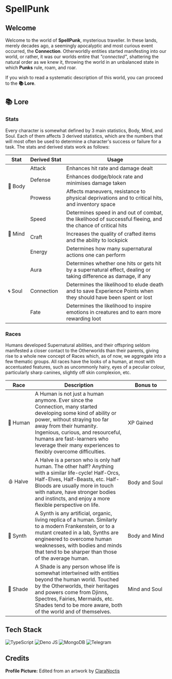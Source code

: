 # SpellPunk

## Welcome
Welcome to the world of **SpellPunk**, mysterious traveller. In these lands, merely decades ago, a seemingly apocalyptic and most curious event occurred, the **Connection**. Otherworldly entities started manifesting into our world, or rather, it was our worlds entire that *"connected"*, shattering the natural order as we knew it, throwing the world in an unbalanced state in which **Punks** rule, roam, and roar.
  
If you wish to read a systematic description of this world, you can proceed to the **📚 Lore**.

## 📚 Lore

### Stats
Every character is somewhat defined by 3 main statistics, Body, Mind, and Soul. Each of them affects 3 derived statistics, which are the numbers that will most often be used to determine a character's success or failure for a task. The stats and derived stats work as follows:

<table>
  <thead>
    <th>Stat</th>
    <th nowrap>Derived Stat</th>
    <th>Usage</th>
  </thead>
  <tbody>
    <tr>
      <td rowspan="3" nowrap>💪 Body</td>
      <td>Attack</td>
      <td>Enhances hit rate and damage dealt</td>
    </tr>
    <tr>
      <td>Defense</td>
      <td>Enhances dodge/block rate and minimises damage taken</td>
    </tr>
    <tr>
      <td>Prowess</td>
      <td>Affects maneuvers, resistance to physical deprivations and to critical hits, and inventory space</td>
    </tr>
    <tr>
      <td rowspan="3" nowrap>🧠 Mind</td>
      <td>Speed</td>
      <td>Determines speed in and out of combat, the likelihood of successful fleeing, and the chance of critical hits</td>
    </tr>
    <tr>
      <td>Craft</td>
      <td>Increases the quality of crafted items and the ability to lockpick</td>
    </tr>
    <tr>
      <td>Energy</td>
      <td>Determines how many supernatural actions one can perform</td>
    </tr>
    <tr>
      <td rowspan="3" nowrap>🌀 Soul</td>
      <td>Aura</td><td>Determines whether one hits or gets hit by a supernatural effect, dealing or taking difference as damage, if any</td>
    </tr>
    <tr>
      <td>Connection</td>
      <td>Determines the likelihood to elude death and to save Experience Points when they should have been spent or lost</td>
    </tr>
    <tr>
      <td>Fate</td>
      <td>Determines the likelihood to inspire emotions in creatures and to earn more rewarding loot</td>
    </tr>
  </tbody>
</table>

### Races
Humans developed Supernatural abilities, and their offspring seldom manifested a closer contact to the Otherworlds than their parents, giving rise to a whole new concept of Races which, as of now, we aggregate into a few thematic groups. All races have the looks of a human, at most with accentuated features, such as uncommonly hairy, eyes of a peculiar colour, particularly sharp canines, slightly off skin complexion, etc.

<table>
  <thead>
    <th>Race</th>
    <th>Description</th>
    <th>Bonus to</th>
  </thead>
  <tbody>
    <tr>
      <td nowrap>🧑 Human</td>
      <td>A Human is not just a human anymore. Ever since the Connection, many started developing some kind of ability or power, without straying too far away from their humanity. Ingenious, curious, and resourceful, humans are fast-learners who leverage their many experiences to flexibly overcome difficulties.</td>
      <td nowrap>XP Gained</td>
    </tr>
    <tr>
      <td nowrap>🩸 Halve</td>
      <td>A Halve is a person who is only half human. The other half? Anything with a similar life-cycle! Half-Orcs, Half-Elves, Half-Beasts, etc. Half-Bloods are usually more in touch with nature, have stronger bodies and instincts, and enjoy a more flexible perspective on life.</td>
      <td nowrap>Body and Soul</td>
    </tr>
    <tr>
      <td nowrap>💉 Synth</td>
      <td>A Synth is any artificial, organic, living replica of a human. Similarly to a modern Frankenstein, or to a mutant created in a lab, Synths are engineered to overcome human weaknesses, with bodies and minds that tend to be sharper than those of the average human.</td>
      <td nowrap>Body and Mind</td>
    </tr>
    <tr>
      <td nowrap>👤 Shade</td>
      <td>A Shade is any person whose life is somewhat intertwined with entities beyond the human world. Touched by the Otherworlds, their heritages and powers come from Djinns, Spectres, Fairies, Mermaids, etc. Shades tend to be more aware, both of the world and of themselves.</td>
      <td nowrap>Mind and Soul</td>
    </tr>
  </tbody>
</table>

## Tech Stack
![TypeScript](https://img.shields.io/badge/typescript-%23007ACC.svg?style=for-the-badge&logo=typescript&logoColor=white) ![Deno JS](https://img.shields.io/badge/deno%20js-000000?style=for-the-badge&logo=deno&logoColor=white) ![MongoDB](https://img.shields.io/badge/MongoDB-%234ea94b.svg?style=for-the-badge&logo=mongodb&logoColor=white) ![Telegram](https://img.shields.io/badge/Telegram-2CA5E0?style=for-the-badge&logo=telegram&logoColor=white)

## Credits
**Profile Picture:** Edited from an artwork by [ClaraNoctis](https://claranoctis.itch.io/fantasy-objects-pack)
